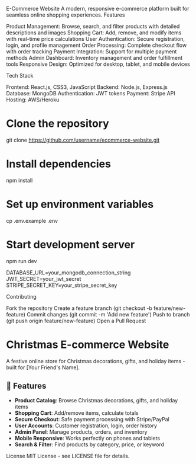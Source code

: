 E-Commerce Website
A modern, responsive e-commerce platform built for seamless online shopping experiences.
Features

Product Management: Browse, search, and filter products with detailed descriptions and images
Shopping Cart: Add, remove, and modify items with real-time price calculations
User Authentication: Secure registration, login, and profile management
Order Processing: Complete checkout flow with order tracking
Payment Integration: Support for multiple payment methods
Admin Dashboard: Inventory management and order fulfillment tools
Responsive Design: Optimized for desktop, tablet, and mobile devices

Tech Stack

Frontend: React.js, CSS3, JavaScript
Backend: Node.js, Express.js
Database: MongoDB
Authentication: JWT tokens
Payment: Stripe API
Hosting: AWS/Heroku

# Clone the repository
git clone https://github.com/username/ecommerce-website.git

# Install dependencies
npm install

# Set up environment variables
cp .env.example .env

# Start development server
npm run dev

DATABASE_URL=your_mongodb_connection_string
JWT_SECRET=your_jwt_secret
STRIPE_SECRET_KEY=your_stripe_secret_key

Contributing

Fork the repository
Create a feature branch (git checkout -b feature/new-feature)
Commit changes (git commit -m 'Add new feature')
Push to branch (git push origin feature/new-feature)
Open a Pull Request

# Christmas E-commerce Website

A festive online store for Christmas decorations, gifts, and holiday items - built for [Your Friend's Name].

## 🎄 Features

- **Product Catalog**: Browse Christmas decorations, gifts, and holiday items
- **Shopping Cart**: Add/remove items, calculate totals
- **Secure Checkout**: Safe payment processing with Stripe/PayPal
- **User Accounts**: Customer registration, login, order history
- **Admin Panel**: Manage products, orders, and inventory
- **Mobile Responsive**: Works perfectly on phones and tablets
- **Search & Filter**: Find products by category, price, or keyword


License
MIT License - see LICENSE file for details.
